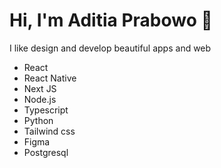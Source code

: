 # Hi, I'm Aditia Prabowo 👋

I like design and develop beautiful apps and web
* React
* React Native
* Next JS
* Node.js
* Typescript
* Python
* Tailwind css
* Figma
* Postgresql
